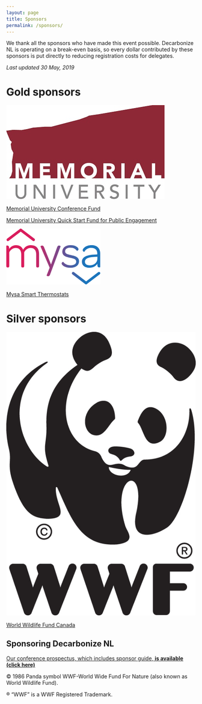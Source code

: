 ```yaml
---
layout: page
title: Sponsors
permalink: /sponsors/
---
```


We thank all the sponsors who have made this event possible. Decarbonize NL is operating on a break-even basis, so every dollar contributed by these sponsors is put directly to reducing registration costs for delegates.

*Last updated 30 May, 2019*

# Gold sponsors

![MUN Logo](/images/MUN_Logo_Pantone.jpg)

[Memorial University Conference Fund](https://www.mun.ca/research/funding/conference/index.php)

[Memorial University Quick Start Fund for Public Engagement](https://www.mun.ca/publicengagement/funding/quickstartfund.php)

![Mysa Logo](/images/Mysalogo.png)

[Mysa Smart Thermostats](https://www.getmysa.com/)

# Silver sponsors

![WWF Logo](/images/WWF_Master_Panda_logo.jpg)

[World Wildlife Fund Canada](http://www.wwf.ca/)


## Sponsoring Decarbonize NL

[Our conference prospectus, which includes sponsor guide, **is available (click here)**](/images/DNL_Prospectus.pdf)

© 1986 Panda symbol WWF-World Wide Fund For Nature (also known as World Wildlife Fund). 

® “WWF” is a WWF Registered Trademark.
